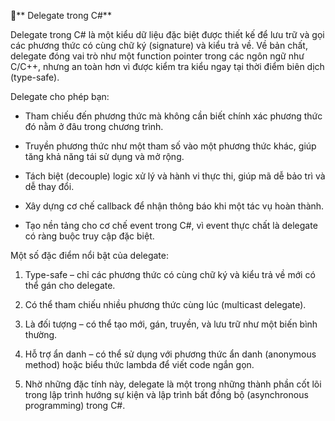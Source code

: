 📌** Delegate trong C#**

Delegate trong C# là một kiểu dữ liệu đặc biệt được thiết kế để lưu trữ và gọi các phương thức có cùng chữ ký (signature) và kiểu trả về. Về bản chất, delegate đóng vai trò như một function pointer trong các ngôn ngữ như C/C++, nhưng an toàn hơn vì được kiểm tra kiểu ngay tại thời điểm biên dịch (type-safe).

Delegate cho phép bạn:

- Tham chiếu đến phương thức mà không cần biết chính xác phương thức đó nằm ở đâu trong chương trình.

- Truyền phương thức như một tham số vào một phương thức khác, giúp tăng khả năng tái sử dụng và mở rộng.

- Tách biệt (decouple) logic xử lý và hành vi thực thi, giúp mã dễ bảo trì và dễ thay đổi.

- Xây dựng cơ chế callback để nhận thông báo khi một tác vụ hoàn thành.

- Tạo nền tảng cho cơ chế event trong C#, vì event thực chất là delegate có ràng buộc truy cập đặc biệt.


Một số đặc điểm nổi bật của delegate:

1. Type-safe – chỉ các phương thức có cùng chữ ký và kiểu trả về mới có thể gán cho delegate.

2. Có thể tham chiếu nhiều phương thức cùng lúc (multicast delegate).

3. Là đối tượng – có thể tạo mới, gán, truyền, và lưu trữ như một biến bình thường.

4. Hỗ trợ ẩn danh – có thể sử dụng với phương thức ẩn danh (anonymous method) hoặc biểu thức lambda để viết code ngắn gọn.

5. Nhờ những đặc tính này, delegate là một trong những thành phần cốt lõi trong lập trình hướng sự kiện và lập trình bất đồng bộ (asynchronous programming) trong C#.
